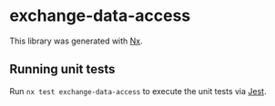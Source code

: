 # exchange-data-access

This library was generated with [Nx](https://nx.dev).

## Running unit tests

Run `nx test exchange-data-access` to execute the unit tests via [Jest](https://jestjs.io).
